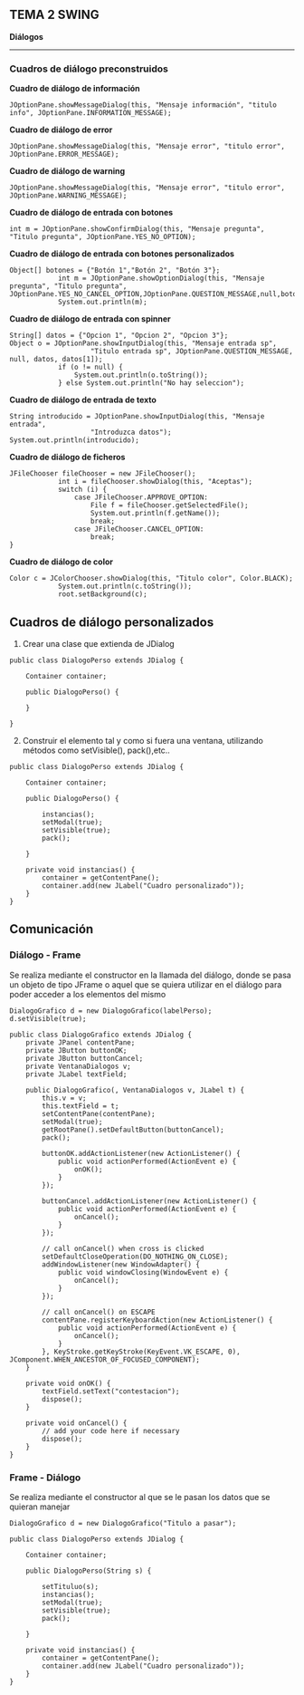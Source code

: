 ## TEMA 2 SWING

**Diálogos** 
***

### Cuadros de diálogo preconstruidos

**Cuadro de diálogo de información**

````
JOptionPane.showMessageDialog(this, "Mensaje información", "titulo info", JOptionPane.INFORMATION_MESSAGE);
````

**Cuadro de diálogo de error**

````
JOptionPane.showMessageDialog(this, "Mensaje error", "titulo error", JOptionPane.ERROR_MESSAGE);
````

**Cuadro de diálogo de warning**

````
JOptionPane.showMessageDialog(this, "Mensaje error", "titulo error", JOptionPane.WARNING_MESSAGE);
````

**Cuadro de diálogo de entrada con botones**

````
int m = JOptionPane.showConfirmDialog(this, "Mensaje pregunta", "Titulo pregunta", JOptionPane.YES_NO_OPTION);
````

**Cuadro de diálogo de entrada con botones personalizados**

````
Object[] botones = {"Botón 1","Botón 2", "Botón 3"};
            int m = JOptionPane.showOptionDialog(this, "Mensaje pregunta", "Titulo pregunta", JOptionPane.YES_NO_CANCEL_OPTION,JOptionPane.QUESTION_MESSAGE,null,botones,botones[0]);
            System.out.println(m);
````

**Cuadro de diálogo de entrada con spinner**
````
String[] datos = {"Opcion 1", "Opcion 2", "Opcion 3"};
Object o = JOptionPane.showInputDialog(this, "Mensaje entrada sp",
                    "Titulo entrada sp", JOptionPane.QUESTION_MESSAGE, null, datos, datos[1]);
            if (o != null) {
                System.out.println(o.toString());
            } else System.out.println("No hay seleccion");
````
**Cuadro de diálogo de entrada de texto**
````
String introducido = JOptionPane.showInputDialog(this, "Mensaje entrada",
                    "Introduzca datos");
System.out.println(introducido);
````

**Cuadro de diálogo de ficheros**
````
JFileChooser fileChooser = new JFileChooser();
            int i = fileChooser.showDialog(this, "Aceptas");
            switch (i) {
                case JFileChooser.APPROVE_OPTION:
                    File f = fileChooser.getSelectedFile();
                    System.out.println(f.getName());
                    break;
                case JFileChooser.CANCEL_OPTION:
                    break;
}
````
**Cuadro de diálogo de color**
````
Color c = JColorChooser.showDialog(this, "Titulo color", Color.BLACK);
            System.out.println(c.toString());
            root.setBackground(c);
````

## Cuadros de diálogo personalizados

1. Crear una clase que extienda de JDialog
````
public class DialogoPerso extends JDialog {

    Container container;

    public DialogoPerso() {

    }

}

````
2. Construir el elemento tal y como si fuera una ventana, utilizando métodos como setVisible(), pack(),etc..
````
public class DialogoPerso extends JDialog {

    Container container;

    public DialogoPerso() {

        instancias();
        setModal(true);
        setVisible(true);
        pack();

    }

    private void instancias() {
        container = getContentPane();
        container.add(new JLabel("Cuadro personalizado"));
    }
}
````

## Comunicación 

### Diálogo - Frame
Se realiza mediante el constructor en la llamada del diálogo, donde se pasa un objeto de tipo JFrame o aquel que se quiera utilizar en el diálogo para poder acceder a los elementos del mismo
````
DialogoGrafico d = new DialogoGrafico(labelPerso);
d.setVisible(true);
````
````
public class DialogoGrafico extends JDialog {
    private JPanel contentPane;
    private JButton buttonOK;
    private JButton buttonCancel;
    private VentanaDialogos v;
    private JLabel textField;

    public DialogoGrafico(, VentanaDialogos v, JLabel t) {
        this.v = v;
        this.textField = t;
        setContentPane(contentPane);
        setModal(true);
        getRootPane().setDefaultButton(buttonCancel);
        pack();

        buttonOK.addActionListener(new ActionListener() {
            public void actionPerformed(ActionEvent e) {
                onOK();
            }
        });

        buttonCancel.addActionListener(new ActionListener() {
            public void actionPerformed(ActionEvent e) {
                onCancel();
            }
        });

        // call onCancel() when cross is clicked
        setDefaultCloseOperation(DO_NOTHING_ON_CLOSE);
        addWindowListener(new WindowAdapter() {
            public void windowClosing(WindowEvent e) {
                onCancel();
            }
        });

        // call onCancel() on ESCAPE
        contentPane.registerKeyboardAction(new ActionListener() {
            public void actionPerformed(ActionEvent e) {
                onCancel();
            }
        }, KeyStroke.getKeyStroke(KeyEvent.VK_ESCAPE, 0), JComponent.WHEN_ANCESTOR_OF_FOCUSED_COMPONENT);
    }

    private void onOK() {
        textField.setText("contestacion");
        dispose();
    }

    private void onCancel() {
        // add your code here if necessary
        dispose();
    }
}
````

### Frame - Diálogo
Se realiza mediante el constructor al que se le pasan los datos que se quieran manejar
````
DialogoGrafico d = new DialogoGrafico("Titulo a pasar");
````
```
public class DialogoPerso extends JDialog {

    Container container;

    public DialogoPerso(String s) {

        setTituluo(s);
        instancias();
        setModal(true);
        setVisible(true);
        pack();

    }

    private void instancias() {
        container = getContentPane();
        container.add(new JLabel("Cuadro personalizado"));
    }
}
````




